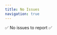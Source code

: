 ```yaml
---
title: No Issues
navigation: true
---
```


<p style="text-align:right;color:#cccs">
</p>
<p>✅ No issues to report ✅</p>
